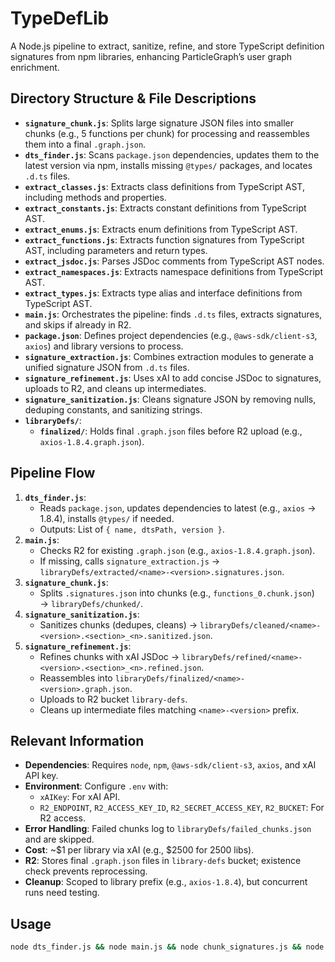 # TypeDefLib

A Node.js pipeline to extract, sanitize, refine, and store TypeScript definition signatures from npm libraries, enhancing ParticleGraph’s user graph enrichment.

## Directory Structure & File Descriptions

- **`signature_chunk.js`**: Splits large signature JSON files into smaller chunks (e.g., 5 functions per chunk) for processing and reassembles them into a final `.graph.json`.
- **`dts_finder.js`**: Scans `package.json` dependencies, updates them to the latest version via npm, installs missing `@types/` packages, and locates `.d.ts` files.
- **`extract_classes.js`**: Extracts class definitions from TypeScript AST, including methods and properties.
- **`extract_constants.js`**: Extracts constant definitions from TypeScript AST.
- **`extract_enums.js`**: Extracts enum definitions from TypeScript AST.
- **`extract_functions.js`**: Extracts function signatures from TypeScript AST, including parameters and return types.
- **`extract_jsdoc.js`**: Parses JSDoc comments from TypeScript AST nodes.
- **`extract_namespaces.js`**: Extracts namespace definitions from TypeScript AST.
- **`extract_types.js`**: Extracts type alias and interface definitions from TypeScript AST.
- **`main.js`**: Orchestrates the pipeline: finds `.d.ts` files, extracts signatures, and skips if already in R2.
- **`package.json`**: Defines project dependencies (e.g., `@aws-sdk/client-s3`, `axios`) and library versions to process.
- **`signature_extraction.js`**: Combines extraction modules to generate a unified signature JSON from `.d.ts` files.
- **`signature_refinement.js`**: Uses xAI to add concise JSDoc to signatures, uploads to R2, and cleans up intermediates.
- **`signature_sanitization.js`**: Cleans signature JSON by removing nulls, deduping constants, and sanitizing strings.
- **`libraryDefs/`**:
  - **`finalized/`**: Holds final `.graph.json` files before R2 upload (e.g., `axios-1.8.4.graph.json`).

## Pipeline Flow

1. **`dts_finder.js`**:
   - Reads `package.json`, updates dependencies to latest (e.g., `axios` → 1.8.4), installs `@types/` if needed.
   - Outputs: List of `{ name, dtsPath, version }`.
2. **`main.js`**:
   - Checks R2 for existing `.graph.json` (e.g., `axios-1.8.4.graph.json`).
   - If missing, calls `signature_extraction.js` → `libraryDefs/extracted/<name>-<version>.signatures.json`.
3. **`signature_chunk.js`**:
   - Splits `.signatures.json` into chunks (e.g., `functions_0.chunk.json`) → `libraryDefs/chunked/`.
4. **`signature_sanitization.js`**:
   - Sanitizes chunks (dedupes, cleans) → `libraryDefs/cleaned/<name>-<version>.<section>_<n>.sanitized.json`.
5. **`signature_refinement.js`**:
   - Refines chunks with xAI JSDoc → `libraryDefs/refined/<name>-<version>.<section>_<n>.refined.json`.
   - Reassembles into `libraryDefs/finalized/<name>-<version>.graph.json`.
   - Uploads to R2 bucket `library-defs`.
   - Cleans up intermediate files matching `<name>-<version>` prefix.

## Relevant Information

- **Dependencies**: Requires `node`, `npm`, `@aws-sdk/client-s3`, `axios`, and xAI API key.
- **Environment**: Configure `.env` with:
  - `xAIKey`: For xAI API.
  - `R2_ENDPOINT`, `R2_ACCESS_KEY_ID`, `R2_SECRET_ACCESS_KEY`, `R2_BUCKET`: For R2 access.
- **Error Handling**: Failed chunks log to `libraryDefs/failed_chunks.json` and are skipped.
- **Cost**: ~$1 per library via xAI (e.g., $2500 for 2500 libs).
- **R2**: Stores final `.graph.json` files in `library-defs` bucket; existence check prevents reprocessing.
- **Cleanup**: Scoped to library prefix (e.g., `axios-1.8.4`), but concurrent runs need testing.

## Usage
```bash
node dts_finder.js && node main.js && node chunk_signatures.js && node signature_sanitization.js && node signature_refinement.js